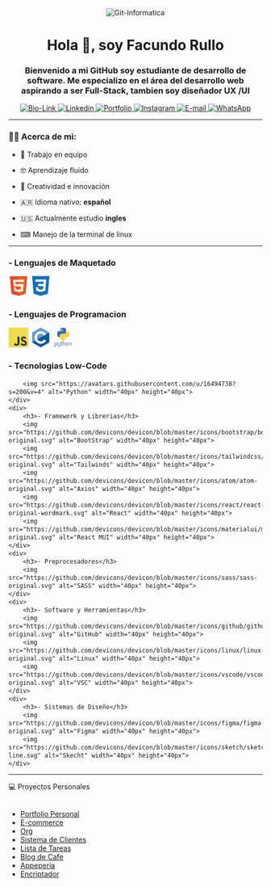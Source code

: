<div id="header" align="center">
  <img
    src="https://media.giphy.com/media/btwPhnNxMZgBIA5gHj/giphy.gif"
    alt="Git-Informatica"
    width="200"
  />
  <h1 align="center">Hola 👋, soy Facundo Rullo</h1>
  <h3 align="center">
    Bienvenido a mi GitHub soy estudiante de desarrollo de software. Me especializo
    en el área del desarrollo web aspirando a ser Full-Stack, tambien soy diseñador UX /UI 
  </h3>
</div>
<div id="redes" align="center">
   <a href="https://facuur001.github.io/BioLink.github.io/">
    <img
      src="https://img.shields.io/badge/%F0%9F%91%89-Linkedin-violet"
      alt="Bio-Link"
    />
  </a>
  <a href="https://www.linkedin.com/in/facundo-rullo/">
    <img
      src="https://img.shields.io/badge/%F0%9F%91%89-Linkedin-blue"
      alt="Linkedin"
    />
  </a>
  <a href="https://facuur001.github.io/Portfolio.github.io/">
    <img
      src="https://img.shields.io/badge/%F0%9F%91%89-Portfolio-yellow"
      alt="Portfolio"
    />
  </a>
  <a href="https://www.instagram.com/facu.rullo12/?igshid=ZDdkNTZiNTM%3D">
    <img
      src="https://img.shields.io/badge/%F0%9F%91%89-Instagram-pink"
      alt="Instagram"
    />
  </a>
   <a href="https://mail.google.com/mail/u/0/?fs=1&tf=cm&source=mailto&to=facundorullo132@gmail.com">
    <img
      src="https://img.shields.io/badge/%F0%9F%91%89-E--mail-red"
      alt="E-mail"
    />
  </a>
  <a href="https://api.whatsapp.com/send/?phone=%2B5493515453894&text&type=phone_number&app_absent=0">
    <img
      src="https://img.shields.io/badge/%F0%9F%91%89-WhatsApp-green"
      alt="WhatsApp"
    />
  </a>
</div>

---

### 🙋‍♂️ Acerca de mi:

- 👥 Trabajo en equipo

- 🤓 Aprendizaje fluido

- 🧠 Creatividad e innovación

- 🇦🇷 Idioma nativo: **español**

- 🇺🇸 Actualmente estudio **ingles**

- ⌨ Manejo de la terminal de linux

---
<div id="herramientas" align="left">
    <div>
        <h3>- Lenguajes de Maquetado</h3>
        <img src="https://github.com/devicons/devicon/blob/master/icons/html5/html5-original.svg" alt="HTML" width="40px" height="40px">
        <img src="https://github.com/devicons/devicon/blob/master/icons/css3/css3-plain.svg" width="40px" height="40px">
    </div>
    <div>
        <h3>- Lenguajes de Programacion</h3>
        <img src="https://github.com/devicons/devicon/blob/master/icons/javascript/javascript-original.svg" alt="JavaScript" width="40px" height="40px">
        <img src="https://github.com/devicons/devicon/blob/master/icons/c/c-original.svg" alt="C" width="40px" height="40px">
        <img src="https://github.com/devicons/devicon/blob/master/icons/python/python-original-wordmark.svg" alt="Python" width="40px" height="40px">
    </div>
    <div>
        <h3>- Tecnologias Low-Code</h3>
        
        <img src="https://avatars.githubusercontent.com/u/16494738?s=200&v=4" alt="Python" width="40px" height="40px">
    </div>
    <div>
        <h3>- Framework y Librerias</h3>
        <img src="https://github.com/devicons/devicon/blob/master/icons/bootstrap/bootstrap-original.svg" alt="BootStrap" width="40px" height="40px">
        <img src="https://github.com/devicons/devicon/blob/master/icons/tailwindcss/tailwindcss-original.svg" alt="Tailwinds" width="40px" height="40px">
        <img src="https://github.com/devicons/devicon/blob/master/icons/atom/atom-original.svg" alt="Axios" width="40px" height="40px">
        <img src="https://github.com/devicons/devicon/blob/master/icons/react/react-original-wordmark.svg" alt="React" width="40px" height="40px">
        <img src="https://github.com/devicons/devicon/blob/master/icons/materialui/materialui-original.svg" alt="React MUI" width="40px" height="40px">
    </div>
    <div>
        <h3>- Preprocesadores</h3>
        <img src="https://github.com/devicons/devicon/blob/master/icons/sass/sass-original.svg" alt="SASS" width="40px" height="40px">
    </div>
    <div>
        <h3>- Software y Herramientas</h3>
        <img src="https://github.com/devicons/devicon/blob/master/icons/github/github-original.svg" alt="GitHub" width="40px" height="40px">
        <img src="https://github.com/devicons/devicon/blob/master/icons/linux/linux-original.svg" alt="Linux" width="40px" height="40px">
        <img src="https://github.com/devicons/devicon/blob/master/icons/vscode/vscode-original.svg" alt="VSC" width="40px" height="40px">
    </div>
    <div>
        <h3>- Sistemas de Diseño</h3>
        <img src="https://github.com/devicons/devicon/blob/master/icons/figma/figma-original.svg" alt="Figma" width="40px" height="40px">
        <img src="https://github.com/devicons/devicon/blob/master/icons/sketch/sketch-line.svg" alt="Skecht" width="40px" height="40px">
    </div>
</div>
<hr/>
💻 Proyectos Personales 
<div><br></div>
<div>
  <ul>
    <li><a href="https://facuur001.github.io/Portfolio.github.io/">Portfolio Personal</a></li>
    <li><a href="https://e-commerce-github-bhm2ldihp-facuur001.vercel.app/">E-commerce</a></li>
    <li><a href="https://org-q2acqvk4m-facuur001.vercel.app/">Org</a></li>
    <li><a href="https://sistema-de-clientes-uzod-8n2cs81lv-facuur001.vercel.app/">Sistema de Clientes</a></li>
    <li><a href="https://app-tareas-7.netlify.app/">Lista de Tareas</a></li>
    <li><a href="https://blog-de-cafe-landing.netlify.app/">Blog de Cafe</a></li>
    <li><a href="https://facuur001.github.io/appeperia.github.io/">Appeperia</a></li>
    <li><a href="https://facuur001.github.io/EncriptadorJS.github.io/">Encriptador</a></li>
  <ul/>
</div>
